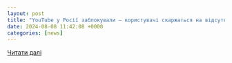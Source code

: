 ```yaml
---
layout: post
title: "YouTube у Росії заблокували — користувачі скаржаться на відсутність доступу / NV"
date: 2024-08-08 11:42:08 +0000
categories: [news]
---
```


[Читати далі](https://nv.ua/ukr/world/countries/youtube-u-rosiji-zablokuvali-koristuvachi-skarzhatsya-na-vidsutnist-dostupu-50441300.html)
